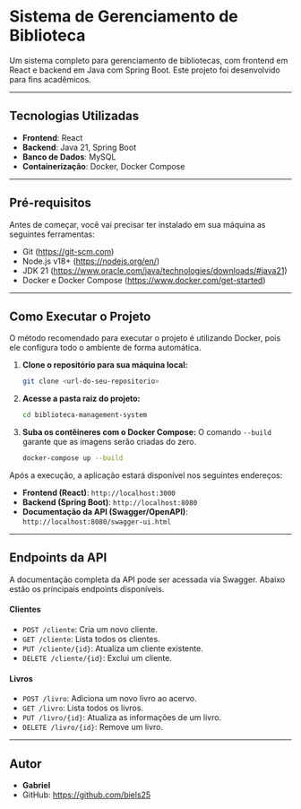# Sistema de Gerenciamento de Biblioteca

Um sistema completo para gerenciamento de bibliotecas, com frontend em React e backend em Java com Spring Boot. Este projeto foi desenvolvido para fins acadêmicos.

---

## Tecnologias Utilizadas

-   **Frontend**: React
-   **Backend**: Java 21, Spring Boot
-   **Banco de Dados**: MySQL
-   **Containerização**: Docker, Docker Compose

---

## Pré-requisitos

Antes de começar, você vai precisar ter instalado em sua máquina as seguintes ferramentas:

-   Git (https://git-scm.com)
-   Node.js v18+ (https://nodejs.org/en/)
-   JDK 21 (https://www.oracle.com/java/technologies/downloads/#java21)
-   Docker e Docker Compose (https://www.docker.com/get-started)

---

## Como Executar o Projeto

O método recomendado para executar o projeto é utilizando Docker, pois ele configura todo o ambiente de forma automática.

1.  **Clone o repositório para sua máquina local:**
    ```bash
    git clone <url-do-seu-repositorio>
    ```

2.  **Acesse a pasta raiz do projeto:**
    ```bash
    cd biblioteca-management-system
    ```

3.  **Suba os contêineres com o Docker Compose:**
    O comando `--build` garante que as imagens serão criadas do zero.
    ```bash
    docker-compose up --build
    ```

Após a execução, a aplicação estará disponível nos seguintes endereços:

-   **Frontend (React)**: `http://localhost:3000`
-   **Backend (Spring Boot)**: `http://localhost:8080`
-   **Documentação da API (Swagger/OpenAPI)**: `http://localhost:8080/swagger-ui.html`

---

## Endpoints da API

A documentação completa da API pode ser acessada via Swagger. Abaixo estão os principais endpoints disponíveis.

#### Clientes

-   `POST /cliente`: Cria um novo cliente.
-   `GET /cliente`: Lista todos os clientes.
-   `PUT /cliente/{id}`: Atualiza um cliente existente.
-   `DELETE /cliente/{id}`: Exclui um cliente.

#### Livros

-   `POST /livro`: Adiciona um novo livro ao acervo.
-   `GET /livro`: Lista todos os livros.
-   `PUT /livro/{id}`: Atualiza as informações de um livro.
-   `DELETE /livro/{id}`: Remove um livro.

---

## Autor

-   **Gabriel**
-   GitHub: https://github.com/biels25
